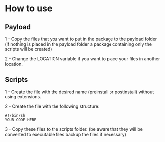 **How to use**
===


Payload
---
1 - Copy the files that you want to put in the package to the payload folder (if nothing is placed in the payload folder a package containing only the scripts will be created)

2 - Change the LOCATION variable if you want to place your files in another location.


Scripts
---

1 - Create the file with the desired name (preinstall or postinstall) without using extensions.

2 - Create the file with the following structure:

```
#!/bin/sh
YOUR CODE HERE
```

3 - Copy these files to the scripts folder. (be aware that they will be converted to executable files backup the files if necessary)